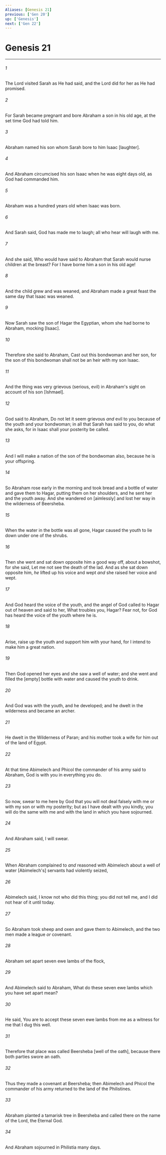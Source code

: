 ```yaml
---
Aliases: [Genesis 21]
previous: ['Gen 20']
up: ['Genesis']
next: ['Gen 22']
---
```

# Genesis 21

***














###### 1 






The Lord visited Sarah as He had said, and the Lord did for her as He had promised. 













###### 2 






For Sarah became pregnant and bore Abraham a son in his old age, at the set time God had told him. 













###### 3 






Abraham named his son whom Sarah bore to him Isaac [laughter]. 













###### 4 






And Abraham circumcised his son Isaac when he was eight days old, as God had commanded him. 













###### 5 






Abraham was a hundred years old when Isaac was born. 













###### 6 






And Sarah said, God has made me to laugh; all who hear will laugh with me. 













###### 7 






And she said, Who would have said to Abraham that Sarah would nurse children at the breast? For I have borne him a son in his old age! 













###### 8 






And the child grew and was weaned, and Abraham made a great feast the same day that Isaac was weaned. 













###### 9 






Now Sarah saw the son of Hagar the Egyptian, whom she had borne to Abraham, mocking [Isaac]. 













###### 10 






Therefore she said to Abraham, Cast out this bondwoman and her son, for the son of this bondwoman shall not be an heir with my son Isaac. 













###### 11 






And the thing was very grievous (serious, evil) in Abraham's sight on account of his son [Ishmael]. 













###### 12 






God said to Abraham, Do not let it seem grievous _and_ evil to you because of the youth and your bondwoman; in all that Sarah has said to you, do what she asks, for in Isaac shall your posterity be called. 













###### 13 






And I will make a nation of the son of the bondwoman also, because he is your offspring. 













###### 14 






So Abraham rose early in the morning and took bread and a bottle of water and gave them to Hagar, putting them on her shoulders, and he sent her and the youth away. And she wandered on [aimlessly] and lost her way in the wilderness of Beersheba. 













###### 15 






When the water in the bottle was all gone, Hagar caused the youth to lie down under one of the shrubs. 













###### 16 






Then she went and sat down opposite him a good way off, about a bowshot, for she said, Let me not see the death of the lad. And as she sat down opposite him, _he_ lifted up his voice and wept _and_ she raised her voice and wept. 













###### 17 






And God heard the voice of the youth, and the angel of God called to Hagar out of heaven and said to her, What troubles you, Hagar? Fear not, for God has heard the voice of the youth where he is. 













###### 18 






Arise, raise up the youth and support him with your hand, for I intend to make him a great nation. 













###### 19 






Then God opened her eyes and she saw a well of water; and she went and filled the [empty] bottle with water and caused the youth to drink. 













###### 20 






And God was with the youth, and he developed; and he dwelt in the wilderness and became an archer. 













###### 21 






He dwelt in the Wilderness of Paran; and his mother took a wife for him out of the land of Egypt. 













###### 22 






At that time Abimelech and Phicol the commander of his army said to Abraham, God is with you in everything you do. 













###### 23 






So now, swear to me here by God that you will not deal falsely with me or with my son or with my posterity; but as I have dealt with you kindly, you will do the same with me and with the land in which you have sojourned. 













###### 24 






And Abraham said, I will swear. 













###### 25 






When Abraham complained to _and_ reasoned with Abimelech about a well of water [Abimelech's] servants had violently seized, 













###### 26 






Abimelech said, I know not who did this thing; you did not tell me, and I did not hear of it until today. 













###### 27 






So Abraham took sheep and oxen and gave them to Abimelech, and the two men made a league _or_ covenant. 













###### 28 






Abraham set apart seven ewe lambs of the flock, 













###### 29 






And Abimelech said to Abraham, What do these seven ewe lambs which you have set apart mean? 













###### 30 






He said, You are to accept these seven ewe lambs from me as a witness for me that I dug this well. 













###### 31 






Therefore that place was called Beersheba [well of the oath], because there both parties swore an oath. 













###### 32 






Thus they made a covenant at Beersheba; then Abimelech and Phicol the commander of his army returned to the land of the Philistines. 













###### 33 






Abraham planted a tamarisk tree in Beersheba and called there on the name of the Lord, the Eternal God. 













###### 34 






And Abraham sojourned in Philistia many days.
